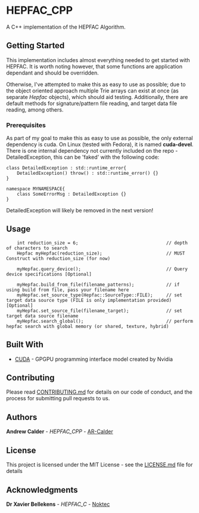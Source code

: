 # HEPFAC_CPP

A C++ implementation of the HEPFAC Algorithm.

## Getting Started

This implementation includes almost everything needed to get started with HEPFAC. It is worth noting however, that some functions are application dependant and should be overridden.  

Otherwise, I've attempted to make this as easy to use as possible; due to the object oriented approach multiple Trie arrays can exist at once (as separate *Hepfac* objects), which should aid testing. Additionally, there are default methods for signature/pattern file reading, and target data file reading, among others.

### Prerequisites

As part of my goal to make this as easy to use as possible, the only external dependency is cuda. On Linux (tested with Fedora), it is named **cuda-devel**. There is one internal dependency not currently included on the repo - DetailedException, this can be 'faked' with the following code:  

```
class DetailedException : std::runtime_error{
    DetailedException() throw() : std::runtime_error() {}
}

namespace MYNAMESPACE{
    class SomeErrorMsg : DetailedException {}
}
```  

DetailedException will likely be removed in the next version!

## Usage

```
    int reduction_size = 6;                                 // depth of characters to search  
    Hepfac myHepfac(reduction_size);                        // MUST Construct with reduction_size (for now)

    myHepfac.query_device();                                // Query device specifications [Optional]            

    myHepfac.build_from_file(filename_patterns);            // if using build from file, pass your filename here
    myHepfac.set_source_type(Hepfac::SourceType::FILE);     // set target data source type (FILE is only implementation provided) [Optional]
    myHepfac.set_source_file(filename_target);              // set target data source filename
    myHepfac.search_global();                               // perform hepfac search with global memory (or shared, texture, hybrid)

```

## Built With

* [CUDA](https://docs.nvidia.com/cuda/) - GPGPU programming interface model created by Nvidia


## Contributing

Please read [CONTRIBUTING.md](#None) for details on our code of conduct, and the process for submitting pull requests to us.

## Authors
**Andrew Calder** - *HEPFAC_CPP* - [AR-Calder](https://github.com/AR-Calder)

## License

This project is licensed under the MIT License - see the [LICENSE.md](LICENSE.md) file for details

## Acknowledgments

**Dr Xavier Bellekens** - *HEPFAC_C* - [Noktec](https://github.com/Noktec)
